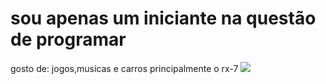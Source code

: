# sou apenas um iniciante na questão de programar
gosto de: jogos,musicas e carros principalmente o rx-7
![](https://tenor.com/pt-BR/view/skull-gif-25694630.gif)
